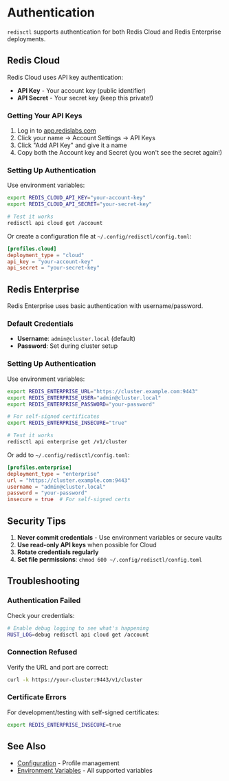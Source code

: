 # Authentication

`redisctl` supports authentication for both Redis Cloud and Redis Enterprise deployments.

## Redis Cloud

Redis Cloud uses API key authentication:
- **API Key** - Your account key (public identifier)
- **API Secret** - Your secret key (keep this private!)

### Getting Your API Keys

1. Log in to [app.redislabs.com](https://app.redislabs.com)
2. Click your name → Account Settings → API Keys
3. Click "Add API Key" and give it a name
4. Copy both the Account key and Secret (you won't see the secret again!)

### Setting Up Authentication

Use environment variables:

```bash
export REDIS_CLOUD_API_KEY="your-account-key"
export REDIS_CLOUD_API_SECRET="your-secret-key"

# Test it works
redisctl api cloud get /account
```

Or create a configuration file at `~/.config/redisctl/config.toml`:

```toml
[profiles.cloud]
deployment_type = "cloud"
api_key = "your-account-key"
api_secret = "your-secret-key"
```

## Redis Enterprise

Redis Enterprise uses basic authentication with username/password.

### Default Credentials

- **Username**: `admin@cluster.local` (default)
- **Password**: Set during cluster setup

### Setting Up Authentication

Use environment variables:

```bash
export REDIS_ENTERPRISE_URL="https://cluster.example.com:9443"
export REDIS_ENTERPRISE_USER="admin@cluster.local"
export REDIS_ENTERPRISE_PASSWORD="your-password"

# For self-signed certificates
export REDIS_ENTERPRISE_INSECURE="true"

# Test it works
redisctl api enterprise get /v1/cluster
```

Or add to `~/.config/redisctl/config.toml`:

```toml
[profiles.enterprise]
deployment_type = "enterprise"
url = "https://cluster.example.com:9443"
username = "admin@cluster.local"
password = "your-password"
insecure = true  # For self-signed certs
```

## Security Tips

1. **Never commit credentials** - Use environment variables or secure vaults
2. **Use read-only API keys** when possible for Cloud
3. **Rotate credentials regularly**
4. **Set file permissions**: `chmod 600 ~/.config/redisctl/config.toml`

## Troubleshooting

### Authentication Failed

Check your credentials:
```bash
# Enable debug logging to see what's happening
RUST_LOG=debug redisctl api cloud get /account
```

### Connection Refused

Verify the URL and port are correct:
```bash
curl -k https://your-cluster:9443/v1/cluster
```

### Certificate Errors

For development/testing with self-signed certificates:
```bash
export REDIS_ENTERPRISE_INSECURE=true
```

## See Also

- [Configuration](../cli/configuration.md) - Profile management
- [Environment Variables](../cli/environment-variables.md) - All supported variables